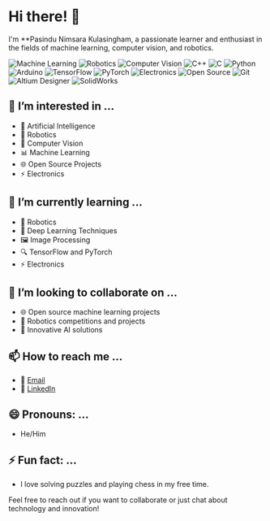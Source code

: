 # Hi there! 👋

I'm **Pasindu Nimsara Kulasingham, a passionate learner and enthusiast in the fields of machine learning, computer vision, and robotics.

![Machine Learning](https://img.shields.io/badge/Machine%20Learning-blue)
![Robotics](https://img.shields.io/badge/Robotics-blue)
![Computer Vision](https://img.shields.io/badge/Computer%20Vision-blue)
![C++](https://img.shields.io/badge/C++-00599C?logo=c%2B%2B&logoColor=white)
![C](https://img.shields.io/badge/C-00599C?logo=c&logoColor=white)
![Python](https://img.shields.io/badge/Python-3776AB?logo=python&logoColor=white)
![Arduino](https://img.shields.io/badge/Arduino-00979D?logo=arduino&logoColor=white)
![TensorFlow](https://img.shields.io/badge/TensorFlow-FF6F00?logo=tensorflow&logoColor=white)
![PyTorch](https://img.shields.io/badge/PyTorch-EE4C2C?logo=pytorch&logoColor=white)
![Electronics](https://img.shields.io/badge/Electronics-yellow)
![Open Source](https://img.shields.io/badge/Open%20Source-brightgreen)
![Git](https://img.shields.io/badge/Git-F05032?logo=git&logoColor=white)
![Altium Designer](https://img.shields.io/badge/Altium%20Designer-008080)
![SolidWorks](https://img.shields.io/badge/SolidWorks-FF0000)



## 👀 I’m interested in ...
- 🤖 Artificial Intelligence
- 🦾 Robotics
- 📸 Computer Vision
- 📊 Machine Learning
- 🌐 Open Source Projects
- ⚡ Electronics

## 🌱 I’m currently learning ...
- 🤖 Robotics
- 🧠 Deep Learning Techniques
- 🖼️ Image Processing
- 🔍 TensorFlow and PyTorch
- ⚡ Electronics

## 💞️ I’m looking to collaborate on ...
- 🌐 Open source machine learning projects
- 🤖 Robotics competitions and projects
- 🌟 Innovative AI solutions

## 📫 How to reach me ...
- 📧 [Email](mailto:pasindunk2002@gmail.com)
- 🔗 [LinkedIn](https://www.linkedin.com/in/pasindu-nimsara-829020287)

## 😄 Pronouns: ...
- He/Him

## ⚡ Fun fact: ...
- I love solving puzzles and playing chess in my free time.

Feel free to reach out if you want to collaborate or just chat about technology and innovation!

<!---
Pasindu-Nimsara-2002/Pasindu-Nimsara-2002 is a ✨ special ✨ repository because its `README.md` (this file) appears on your GitHub profile.
You can click the Preview link to take a look at your changes.
--->
